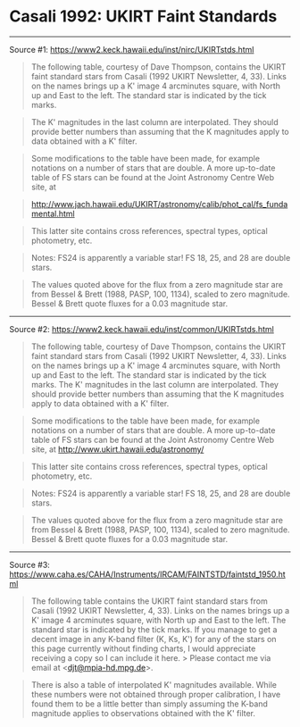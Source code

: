 # Casali 1992: UKIRT Faint Standards

---

Source #1: https://www2.keck.hawaii.edu/inst/nirc/UKIRTstds.html

> The following table, courtesy of Dave Thompson, contains the UKIRT faint standard stars from Casali (1992 UKIRT Newsletter, 4, 33). Links on the names brings up a K' image 4 arcminutes square, with North up and East to the left.  The standard star is indicated by the tick marks.

> The K' magnitudes in the last column are interpolated. They should provide better numbers than assuming that the K magnitudes apply to data obtained with a K' filter.

> Some modifications to the table have been made, for example notations on a number of stars that are double. A more up-to-date table of FS stars can be found at the Joint Astronomy Centre Web site, at

> http://www.jach.hawaii.edu/UKIRT/astronomy/calib/phot_cal/fs_fundamental.html

> This latter site contains cross references, spectral types, optical photometry, etc.

> Notes: FS24 is apparently a variable star!
> FS 18, 25, and 28 are double stars.

> The values quoted above for the flux from a zero magnitude star are from Bessel & Brett (1988, PASP, 100, 1134),  scaled to zero magnitude.  Bessel & Brett quote fluxes for a 0.03 magnitude star.

----

Source #2: https://www2.keck.hawaii.edu/inst/common/UKIRTstds.html

> The following table, courtesy of Dave Thompson, contains the UKIRT faint standard stars from Casali (1992 UKIRT Newsletter, 4, 33). Links on the names brings up a K' image 4 arcminutes square, with North up and East to the left.  The standard star is indicated by the tick marks.
> The K' magnitudes in the last column are interpolated. They should provide better numbers than assuming that the K magnitudes apply to data obtained with a K' filter.

> Some modifications to the table have been made, for example notations on a number of stars that are double. A more up-to-date table of FS stars can be found at the Joint Astronomy Centre Web site, at
> http://www.ukirt.hawaii.edu/astronomy/

> This latter site contains cross references, spectral types, optical photometry, etc.

> Notes: FS24 is apparently a variable star!
> FS 18, 25, and 28 are double stars.

> The values quoted above for the flux from a zero magnitude star are from Bessel & Brett (1988, PASP, 100, 1134),  scaled to zero magnitude.  Bessel & Brett quote fluxes for a 0.03 magnitude star.

----

Source #3: https://www.caha.es/CAHA/Instruments/IRCAM/FAINTSTD/faintstd_1950.html

> The following table contains the UKIRT faint standard stars from Casali (1992 UKIRT Newsletter, 4, 33). Links on the names brings up a K' image 4 arcminutes square, with North up and East to the left.  The standard star is indicated by the tick marks.  If you manage to get a decent image in any K-band filter (K, Ks, K') for any of the stars on this page currently without finding charts, I would appreciate receiving a copy so I can include it here.  > Please contact me via email at <<djt@mpia-hd.mpg.de>>.

> There is also a table of interpolated K' magnitudes available.  While these numbers were not obtained through proper calibration, I have found them to be a little better than simply assuming the K-band magnitude applies to observations obtained with the K' filter.
